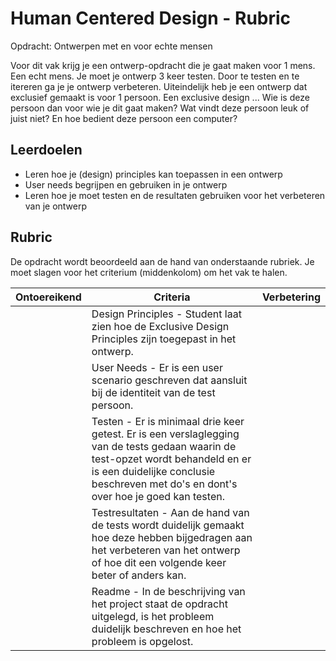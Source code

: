 
# Human Centered Design - Rubric

Opdracht: Ontwerpen met en voor echte mensen

Voor dit vak krijg je een ontwerp-opdracht die je gaat maken voor 1 mens. Een echt mens. Je moet je ontwerp 3 keer testen. Door te testen en te itereren ga je je ontwerp verbeteren. Uiteindelijk heb je een ontwerp dat exclusief gemaakt is voor 1 persoon. Een exclusive design ... Wie is deze persoon dan voor wie je dit gaat maken? Wat vindt deze persoon leuk of juist niet? En hoe bedient deze persoon een computer?		


## Leerdoelen

- Leren hoe je (design) principles kan toepassen in een ontwerp
- User needs begrijpen en gebruiken in je ontwerp
- Leren hoe je moet testen en de resultaten gebruiken voor het verbeteren van je ontwerp


## Rubric

De opdracht wordt beoordeeld aan de hand van onderstaande rubriek. Je moet slagen voor het criterium (middenkolom) om het vak te halen. 

| Ontoereikend  | 	Criteria  |  Verbetering |
|---|---|---|
|  | Design Principles - Student laat zien hoe de Exclusive Design Principles zijn toegepast in het ontwerp. | | 
|  | User Needs - Er is een user scenario geschreven dat aansluit bij de identiteit van de test persoon. | | 
|  | Testen - Er is minimaal drie keer getest. Er is een verslaglegging van de tests gedaan waarin de test-opzet wordt behandeld en er is een duidelijke conclusie beschreven met do's en dont's over hoe je goed kan testen. | | 
|  | Testresultaten - Aan de hand van de tests wordt duidelijk gemaakt hoe deze hebben bijgedragen aan het verbeteren van het ontwerp of hoe dit een volgende keer beter of anders kan. | | 
|  | Readme - In de beschrijving van het project staat de opdracht uitgelegd, is het probleem duidelijk beschreven en hoe het probleem is opgelost. | | 
